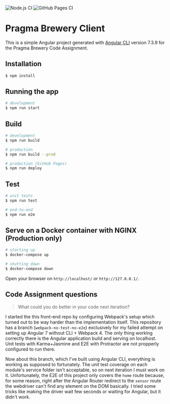 ![Node.js CI](https://github.com/pedroeml/pragma-client/workflows/Node.js%20CI/badge.svg)
![GitHub Pages CI](https://github.com/pedroeml/pragma-client/workflows/GitHub%20Pages%20CI/badge.svg)

# Pragma Brewery Client

This is a simple Angular project generated with [Angular CLI](https://github.com/angular/angular-cli) version 7.3.9 for the Pragma Brewery Code Assignment.

## Installation

```bash
$ npm install
```

## Running the app

```bash
# development
$ npm run start

```

## Build

```bash
# development
$ npm run build

# production
$ npm run build --prod

# production (GitHub Pages)
$ npm run deploy
```

## Test

```bash
# unit tests
$ npm run test

# end-to-end
$ npm run e2e
```

## Serve on a Docker container with NGINX (Production only)

```bash
# starting up
$ docker-compose up

# shutting down
$ docker-compose down
```

Open your browser on `http://localhost/` or `http://127.0.0.1/`.

## Code Assignment questions

> What could you do better in your code next iteration?

I started the this front-end repo by configuring Webpack's setup which turned out to be way harder than the implementation itself. This repository has a branch (`webpack-no-test-no-e2e`) exclusively for my failed attempt on setting up Angular 7 without CLI + Webpack 4. The only thing working correctly there is the Angular application build and serving on localhost. Unit tests with Karma+Jasmine and E2E with Protractor are not propperly configured to run there.

Now about this branch, which I've built using Angular CLI, everything is working as supposed to fortunately. The unit test coverage on each module's service folder isn't acceptable, so on next iteration I must work on it. Unfortunately, the E2E of this project only covers the `home` route because, for some reason, right after the Angular Router redirect to the `sensor` route the webdriver can't find any element on the DOM basically. I tried some tricks like making the driver wait few seconds or waiting for Angular, but it didn't work.
